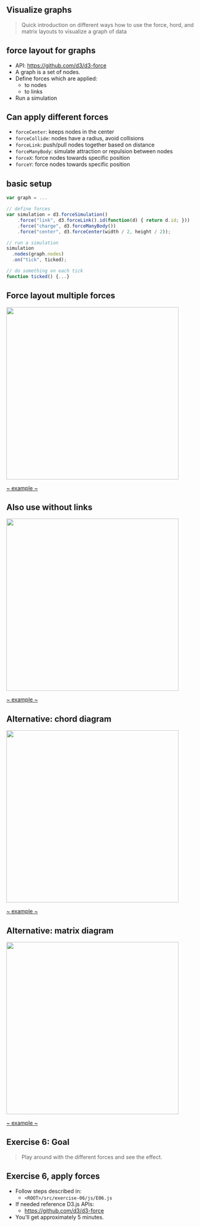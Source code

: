 ## Visualize graphs

> Quick introduction on different ways how to use the force, hord, and matrix layouts to visualize a graph of data


## force layout for graphs

- API: https://github.com/d3/d3-force
- A graph is a set of nodes.
- Define forces which are applied:
    - to nodes
    - to links
- Run a simulation


## Can apply different forces

- `forceCenter`: keeps nodes in the center
- `forceCollide`: nodes have a radius, avoid collisions
- `forceLink`: push/pull nodes together based on distance
- `forceManyBody`: simulate attraction or repulsion between nodes
- `forceX`: force nodes towards specific position
- `forceY`: force nodes towards specific position


## basic setup

```javascript
var graph = ...

// define forces
var simulation = d3.forceSimulation()
    .force("link", d3.forceLink().id(function(d) { return d.id; }))
    .force("charge", d3.forceManyBody())
    .force("center", d3.forceCenter(width / 2, height / 2));

// run a simulation
simulation
  .nodes(graph.nodes)
  .on("tick", ticked);

// do something on each tick
function ticked() {...}
```


## Force layout multiple forces

<img src='../img/force_1.png' height=450>

[~ example ~](http://localhost/dev/git/dataviz-d3js/src/chapter-04/D04-01.html)


## Also use without links

<img src='../img/force_2.png' height=450>

[~ example ~](http://localhost/dev/git/dataviz-d3js/src/chapter-04/D04-02.html)


## Alternative: chord diagram

<img src='../img/chord.png' height=450>

[~ example ~](http://localhost/dev/git/dataviz-d3js/src/chapter-04/D04-03.html)


## Alternative: matrix diagram

<img src='../img/matrix.png' height=450>

[~ example ~](http://localhost/dev/git/dataviz-d3js/src/chapter-04/D04-04.html)


## Exercise 6: Goal

> Play around with the different forces and see the effect.


## Exercise 6, apply forces

  - Follow steps described in:
    - `<ROOT>/src/exercise-06/js/E06.js`
  - If needed reference D3.js APIs:
    - https://github.com/d3/d3-force
  - You'll get approximately 5 minutes.
  